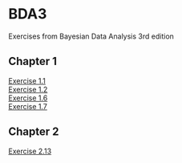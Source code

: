 # BDA3
Exercises from Bayesian Data Analysis 3rd edition

## Chapter 1

  [Exercise 1.1](Exercise1-1.html)<br/>
  [Exercise 1.2](Exercise1-2.html)<br/>
  [Exercise 1.6](Exercise1-6.html)<br/>
  [Exercise 1.7](Exercise1-7.html)<br/>
  

## Chapter 2

  [Exercise 2.13](Exercise2-13.html)<br/>